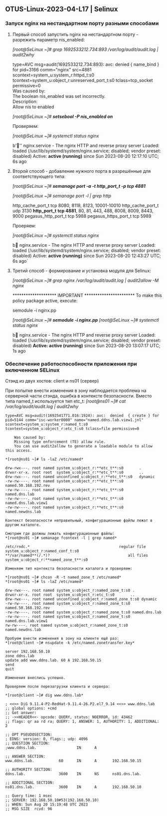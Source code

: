 ## OTUS-Linux-2023-04-L17 | Selinux ##

### Запуск nginx на нестандартном порту разными способами ###

1. Первый способ запустить nginx на нестандартном порту - разрежить параметр nis_enabled:
	
	*[root@SeLinux ~]# grep 1692533212.734:893 /var/log/audit/audit.log | audit2why*

	type=AVC msg=audit(1692533212.734:893): avc:  denied  { name_bind } for  pid=3166 comm="nginx" src=4881 scontext=system_u:system_r:httpd_t:s0 tcontext=system_u:object_r:unreserved_port_t:s0 tclass=tcp_socket permissive=0<br/>
	Was caused by:<br/>
 	The boolean nis_enabled was set incorrectly.<br/>
 	Description:<br/>
 	Allow nis to enabled<br/>

 	*[root@SeLinux ~]# **setsebool -P nis_enabled on***

 	Проверяем:

 	*[root@SeLinux ~]# systemctl status nginx*

	b''' nginx.service - The nginx HTTP and reverse proxy server
   	Loaded: loaded (/usr/lib/systemd/system/nginx.service; disabled; vendor preset: disabled)
   	Active: **active (running)** since Sun 2023-08-20 12:17:10 UTC; 6s ago


2. Второй способ - добавление нужного порта в разрешённые для соответствующего типа:

	*[root@SeLinux ~]# **semanage port -a -t http_port_t -p tcp 4881***
	
	*[root@SeLinux ~]# semanage port -l | grep http*

	http_cache_port_t              tcp      8080, 8118, 8123, 10001-10010
	http_cache_port_t              udp      3130
	**http_port_t**                    **tcp      4881**, 80, 81, 443, 488, 8008, 8009, 8443, 9000
	pegasus_http_port_t            tcp      5988
	pegasus_https_port_t           tcp      5989

	Проеряем:

	*[root@SeLinux ~]# systemctl status nginx*

	b nginx.service - The nginx HTTP and reverse proxy server
   	Loaded: loaded (/usr/lib/systemd/system/nginx.service; disabled; vendor preset: disabled)
   	Active: **active (running)** since Sun 2023-08-20 12:43:27 UTC; 6s ago`

3. Третий способ - формирование и установка модуля для Selinux:
	
	*[root@SeLinux ~]# grep nginx /var/log/audit/audit.log | audit2allow -M nginx*

	******************** IMPORTANT ***********************
	To make this policy package active, execute:

	semodule -i nginx.pp
	
	*[root@SeLinux ~]# **semodule -i nginx.pp***
	*[root@SeLinux ~]# systemctl status nginx*
	
	b nginx.service - The nginx HTTP and reverse proxy server
   	Loaded: loaded (/usr/lib/systemd/system/nginx.service; disabled; vendor preset: disabled)
   	**Active: active (running)** since Sun 2023-08-20 13:07:17 UTC; 1s ago

### Обеспечение работоспособности приложения при включенном SELinux ###

Стэнд из двух хостов: client и ns01 (сервер)

При попытке внести изменения в зону наблюдается проблема на серверной части стэнда, ошибка в контексте безопасности. Вместо типа named_t используется тип etc_t:
	*[root@ns01 ~]# cat /var/log/audit/audit.log | audit2why*

	type=AVC msg=audit(1692541771.016:1924): avc:  denied  { create } for  pid=5144 comm="isc-worker0000" name="named.ddns.lab.view1.jnl" scontext=system_u:system_r:named_t:s0 tcontext=system_u:object_r:etc_t:s0 tclass=file permissive=0

        Was caused by:
        Missing type enforcement (TE) allow rule.
        You can use audit2allow to generate a loadable module to allow this access.
    
    *[root@ns01 ~]# ls -laZ /etc/named*

	drw-rwx---. root named system_u:object_r:**etc_t**:s0       .
	drwxr-xr-x. root root  system_u:object_r:**etc_t**:s0       ..
	drw-rwx---. root named unconfined_u:object_r:**etc_t**:s0   dynamic
	-rw-rw----. root named system_u:object_r:**etc_t**:s0       named.50.168.192.rev
	-rw-rw----. root named system_u:object_r:**etc_t**:s0       named.dns.lab
	-rw-rw----. root named system_u:object_r:**etc_t**:s0       named.dns.lab.view1
	-rw-rw----. root named system_u:object_r:**etc_t**:s0       named.newdns.lab

	Контекст безопасности неправильный, конфигурационные файлы лежат в другом каталоге.	

	Смотрим где должны лежать конфигурационные файлы:
	*[root@ns01 ~]# semanage fcontext -l | grep named*

	/etc/rndc.*                                        regular file       system_u:object_r:named_conf_t:s0 
	**/var/named**(/.*)?                                   all files          system_u:object_r:**named_zone_t**:s0

	Изменяем тип контекста безопасности каталога и проверяем:
	
	*[root@ns01 ~]# chcon -R -t named_zone_t /etc/named*
	*[root@ns01 ~]# ls -laZ /etc/named*
	
	drw-rwx---. root named system_u:object_r:named_zone_t:s0 .
	drwxr-xr-x. root root  system_u:object_r:etc_t:s0       ..
	drw-rwx---. root named unconfined_u:object_r:named_zone_t:s0 dynamic
	-rw-rw----. root named system_u:object_r:named_zone_t:s0 named.50.168.192.rev
	-rw-rw----. root named system_u:object_r:named_zone_t:s0 named.dns.lab
	-rw-rw----. root named system_u:object_r:named_zone_t:s0 named.dns.lab.view1
	rw-rw----. root named system_u:object_r:named_zone_t:s0 named.newdns.lab

	Пробуем внести изменения в зону на клиенте ещё раз:
	*[root@client ~]# nsupdate -k /etc/named.zonetransfer.key*

	server 192.168.50.10
	zone ddns.lab
	update add www.ddns.lab. 60 A 192.168.50.15
	send
	quit
	
	Изменения внеслись успешно.

	Проверяем после перезагрузки клиента и сервера:
	
	*[root@client ~]# dig www.ddns.lab*
	
	; <<>> DiG 9.11.4-P2-RedHat-9.11.4-26.P2.el7_9.14 <<>> www.ddns.lab
	;; global options: +cmd
	;; Got answer:
	;; ->>HEADER<<- opcode: QUERY, status: NOERROR, id: 43462
	;; flags: qr aa rd ra; QUERY: 1, ANSWER: 1, AUTHORITY: 1, ADDITIONAL: 2

	;; OPT PSEUDOSECTION:
	; EDNS: version: 0, flags:; udp: 4096
	;; QUESTION SECTION:
	;www.ddns.lab.                  IN      A

	;; ANSWER SECTION:
	www.ddns.lab.           60      IN      A       192.168.50.15

	;; AUTHORITY SECTION:
	ddns.lab.               3600    IN      NS      ns01.dns.lab.
	
	;; ADDITIONAL SECTION:
	ns01.dns.lab.           3600    IN      A       192.168.50.10
	
	;; Query time: 1 msec
	;; SERVER: 192.168.50.10#53(192.168.50.10)
	;; WHEN: Sun Aug 20 15:19:48 UTC 2023
	;; MSG SIZE  rcvd: 96


